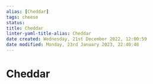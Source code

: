 ```yaml
---
alias: [Cheddar]
tags: cheese
status:
title: Cheddar
linter-yaml-title-alias: Cheddar
date created: Wednesday, 21st December 2022, 12:00:59
date modified: Monday, 23rd January 2023, 22:40:48
---
```


# Cheddar